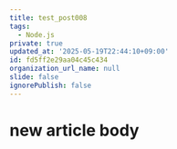 ```yaml
---
title: test_post008
tags:
  - Node.js
private: true
updated_at: '2025-05-19T22:44:10+09:00'
id: fd5ff2e29aa04c45c434
organization_url_name: null
slide: false
ignorePublish: false
---
```

# new article body
